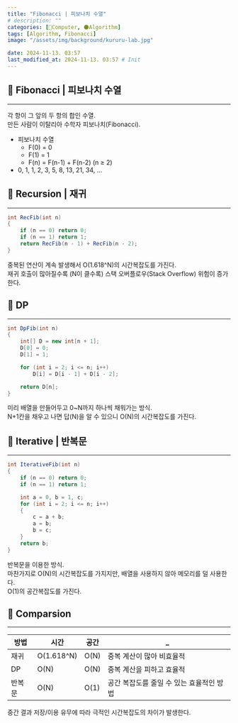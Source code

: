 ```yaml
---
title: "Fibonacci | 피보나치 수열"
# description: ""
categories: [💫Computer, 🌑Algorithm]
tags: [Algorithm, Fibonacci]
image: "/assets/img/background/kururu-lab.jpg"

date: 2024-11-13. 03:57
last_modified_at: 2024-11-13. 03:57 # Init
---
```


## 💫 Fibonacci | 피보나치 수열

---

각 항이 그 앞의 두 항의 합인 수열.  
만든 사람이 이탈리아 수학자 피보나치(Fibonacci).  

- 피보나치 수열
  - F(0) = 0
  - F(1) = 1
  - F(n) = F(n-1) + F(n-2) (n ≥ 2)
- 0, 1, 1, 2, 3, 5, 8, 13, 21, 34, ...

## 💫 Recursion | 재귀

---

```cs
int RecFib(int n)
{
	if (n == 0) return 0;
	if (n == 1) return 1;
	return RecFib(n - 1) + RecFib(n - 2);
}
```

중복된 연산이 계속 발생해서 O(1.618^N)의 시간복잡도를 가진다.  
재귀 호출이 많아질수록 (N이 클수록) 스택 오버플로우(Stack Overflow) 위험이 증가한다.  

## 💫 DP

---

```cs
int DpFib(int n)
{
	int[] D = new int[n + 1];
	D[0] = 0;
	D[1] = 1;

	for (int i = 2; i <= n; i++)
		D[i] = D[i - 1] + D[i - 2];

	return D[n];
}
```

미리 배열을 만들어두고 0~N까지 하나씩 채워가는 방식.  
N+1칸을 채우고 나면 답(N)을 알 수 있으니 O(N)의 시간복잡도를 가진다.  

## 💫 Iterative | 반복문

---

```cs
int IterativeFib(int n)
{
	if (n == 0) return 0;
	if (n == 1) return 1;

	int a = 0, b = 1, c;
	for (int i = 2; i <= n; i++)
	{
		c = a + b;
		a = b;
		b = c;
	}
	return b;
}
```

반복문을 이용한 방식.  
마찬가지로 O(N)의 시간복잡도를 가지지만, 배열을 사용하지 않아 메모리를 덜 사용한다.  
O(1)의 공간복잡도를 가진다.  

## 💫 Comparsion

---

| 방법   | 시간       | 공간 | _                                        |
| ------ | ---------- | ---- | ---------------------------------------- |
| 재귀   | O(1.618^N) | O(N) | 중복 계산이 많아 비효율적                |
| DP     | O(N)       | O(N) | 중복 계산을 피하고 효율적                |
| 반복문 | O(N)       | O(1) | 공간 복잡도를 줄일 수 있는 효율적인 방법 |

중간 결과 저장/이용 유무에 따라 극적인 시간복잡도의 차이가 발생한다.  
